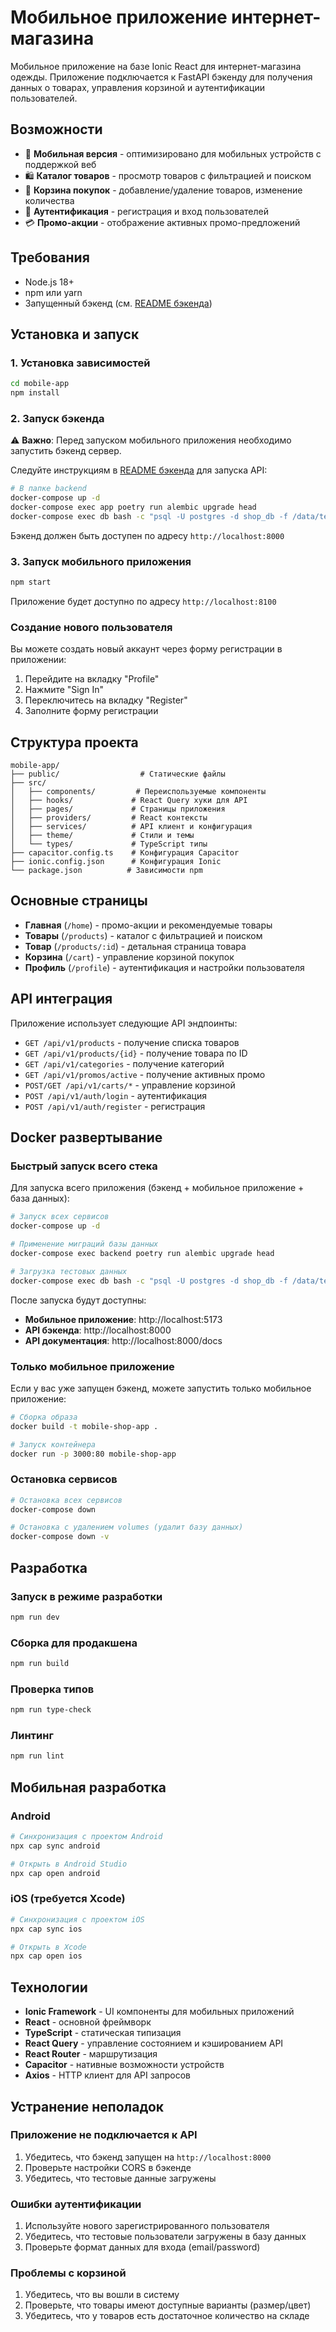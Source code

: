 # Мобильное приложение интернет-магазина

Мобильное приложение на базе Ionic React для интернет-магазина одежды. Приложение подключается к FastAPI бэкенду для получения данных о товарах, управления корзиной и аутентификации пользователей.

## Возможности

- 📱 **Мобильная версия** - оптимизировано для мобильных устройств с поддержкой веб
- 🛍️ **Каталог товаров** - просмотр товаров с фильтрацией и поиском
- 🛒 **Корзина покупок** - добавление/удаление товаров, изменение количества
- 👤 **Аутентификация** - регистрация и вход пользователей
- 💳 **Промо-акции** - отображение активных промо-предложений

## Требования

- Node.js 18+ 
- npm или yarn
- Запущенный бэкенд (см. [README бэкенда](../backend/README.md))

## Установка и запуск

### 1. Установка зависимостей

```bash
cd mobile-app
npm install
```

### 2. Запуск бэкенда

⚠️ **Важно**: Перед запуском мобильного приложения необходимо запустить бэкенд сервер.

Следуйте инструкциям в [README бэкенда](../backend/README.md) для запуска API:

```bash
# В папке backend
docker-compose up -d
docker-compose exec app poetry run alembic upgrade head
docker-compose exec db bash -c "psql -U postgres -d shop_db -f /data/test_data.sql"
```

Бэкенд должен быть доступен по адресу `http://localhost:8000`

### 3. Запуск мобильного приложения

```bash
npm start
```

Приложение будет доступно по адресу `http://localhost:8100`

### Создание нового пользователя

Вы можете создать новый аккаунт через форму регистрации в приложении:
1. Перейдите на вкладку "Profile" 
2. Нажмите "Sign In"
3. Переключитесь на вкладку "Register"
4. Заполните форму регистрации

## Структура проекта

```
mobile-app/
├── public/                  # Статические файлы
├── src/
│   ├── components/         # Переиспользуемые компоненты
│   ├── hooks/             # React Query хуки для API
│   ├── pages/             # Страницы приложения
│   ├── providers/         # React контексты
│   ├── services/          # API клиент и конфигурация
│   ├── theme/             # Стили и темы
│   └── types/             # TypeScript типы
├── capacitor.config.ts    # Конфигурация Capacitor
├── ionic.config.json      # Конфигурация Ionic
└── package.json          # Зависимости npm
```

## Основные страницы

- **Главная** (`/home`) - промо-акции и рекомендуемые товары
- **Товары** (`/products`) - каталог с фильтрацией и поиском
- **Товар** (`/products/:id`) - детальная страница товара
- **Корзина** (`/cart`) - управление корзиной покупок
- **Профиль** (`/profile`) - аутентификация и настройки пользователя

## API интеграция

Приложение использует следующие API эндпоинты:

- `GET /api/v1/products` - получение списка товаров
- `GET /api/v1/products/{id}` - получение товара по ID
- `GET /api/v1/categories` - получение категорий
- `GET /api/v1/promos/active` - получение активных промо
- `POST/GET /api/v1/carts/*` - управление корзиной
- `POST /api/v1/auth/login` - аутентификация
- `POST /api/v1/auth/register` - регистрация

## Docker развертывание

### Быстрый запуск всего стека

Для запуска всего приложения (бэкенд + мобильное приложение + база данных):

```bash
# Запуск всех сервисов
docker-compose up -d

# Применение миграций базы данных
docker-compose exec backend poetry run alembic upgrade head

# Загрузка тестовых данных
docker-compose exec db bash -c "psql -U postgres -d shop_db -f /data/test_data.sql"
```

После запуска будут доступны:
- **Мобильное приложение**: http://localhost:5173
- **API бэкенда**: http://localhost:8000
- **API документация**: http://localhost:8000/docs

### Только мобильное приложение

Если у вас уже запущен бэкенд, можете запустить только мобильное приложение:

```bash
# Сборка образа
docker build -t mobile-shop-app .

# Запуск контейнера
docker run -p 3000:80 mobile-shop-app
```

### Остановка сервисов

```bash
# Остановка всех сервисов
docker-compose down

# Остановка с удалением volumes (удалит базу данных)
docker-compose down -v
```

## Разработка

### Запуск в режиме разработки

```bash
npm run dev
```

### Сборка для продакшена

```bash
npm run build
```

### Проверка типов

```bash
npm run type-check
```

### Линтинг

```bash
npm run lint
```

## Мобильная разработка

### Android
```bash
# Синхронизация с проектом Android
npx cap sync android

# Открыть в Android Studio
npx cap open android
```

### iOS (требуется Xcode)
```bash
# Синхронизация с проектом iOS
npx cap sync ios

# Открыть в Xcode
npx cap open ios
```

## Технологии

- **Ionic Framework** - UI компоненты для мобильных приложений
- **React** - основной фреймворк
- **TypeScript** - статическая типизация
- **React Query** - управление состоянием и кэшированием API
- **React Router** - маршрутизация
- **Capacitor** - нативные возможности устройств
- **Axios** - HTTP клиент для API запросов

## Устранение неполадок

### Приложение не подключается к API

1. Убедитесь, что бэкенд запущен на `http://localhost:8000`
2. Проверьте настройки CORS в бэкенде
3. Убедитесь, что тестовые данные загружены

### Ошибки аутентификации

1. Используйте нового зарегистрированного пользователя
2. Убедитесь, что тестовые пользователи загружены в базу данных
3. Проверьте формат данных для входа (email/password)

### Проблемы с корзиной

1. Убедитесь, что вы вошли в систему
2. Проверьте, что товары имеют доступные варианты (размер/цвет)
3. Убедитесь, что у товаров есть достаточное количество на складе
